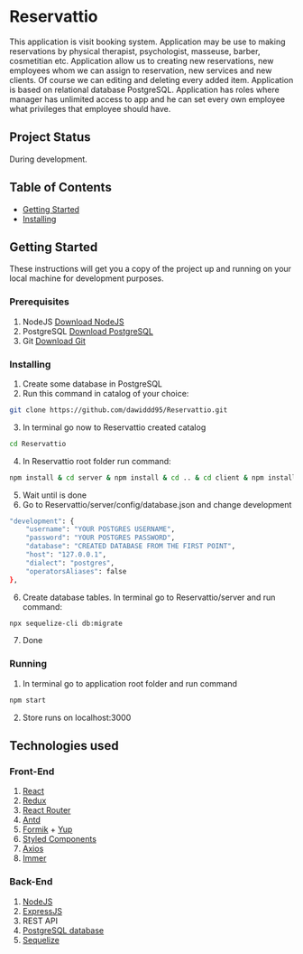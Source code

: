 # Reservattio

This application is visit booking system. Application may be use to making reservations by physical therapist, psychologist, masseuse, barber, cosmetitian etc. Application allow us to creating new reservations, new employees whom we can assign to  reservation, new services and new clients. Of course we can editing and deleting every added item. Application is based on relational database PostgreSQL. Application has roles where manager has unlimited access to app and he can set every own employee what privileges that employee should have.

## Project Status

During development.

## Table of Contents

* [Getting Started](https://www.google.com)
* [Installing](https://www.google.com)

## Getting Started

These instructions will get you a copy of the project up and running on your local machine for development purposes.

### Prerequisites

1. NodeJS [Download NodeJS](https://nodejs.org/en/download/)
2. PostgreSQL [Download PostgreSQL](https://www.enterprisedb.com/downloads/postgres-postgresql-downloads)
3. Git [Download Git](https://git-scm.com/downloads)

### Installing

1. Create some database in PostgreSQL
2. Run this command in catalog of your choice: 
```bash
git clone https://github.com/dawiddd95/Reservattio.git
```
3. In terminal go now to Reservattio created catalog
```bash
cd Reservattio
```
4. In Reservattio root folder run command:
```bash
npm install & cd server & npm install & cd .. & cd client & npm install
```
5. Wait until is done
6. Go to Reservattio/server/config/database.json and change development
```bash
"development": {
    "username": "YOUR POSTGRES USERNAME",
    "password": "YOUR POSTGRES PASSWORD",
    "database": "CREATED DATABASE FROM THE FIRST POINT",
    "host": "127.0.0.1",
    "dialect": "postgres",
    "operatorsAliases": false
},
```
6. Create database tables. In terminal go to Reservattio/server and run command:
```bash
npx sequelize-cli db:migrate
```
7. Done

### Running

1. In terminal go to application root folder and run command
```bash
npm start
```
2. Store runs on localhost:3000

## Technologies used

### Front-End

1. [React](https://pl.reactjs.org/)
2. [Redux](https://redux.js.org/)
3. [React Router](https://reacttraining.com/react-router/web/guides/quick-start)
4. [Antd](https://ant.design/)
5. [Formik](https://jaredpalmer.com/formik/) + [Yup](https://github.com/jquense/yup)
6. [Styled Components](https://styled-components.com/)
7. [Axios](https://github.com/axios/axios)
8. [Immer](https://github.com/immerjs/immer)

### Back-End

1. [NodeJS](https://nodejs.org/en/)
2. [ExpressJS](https://expressjs.com/)
3. REST API
4. [PostgreSQL database](https://www.postgresql.org/)
5. [Sequelize](https://sequelize.org/)
